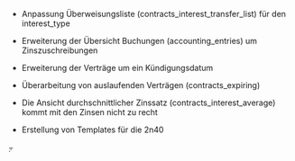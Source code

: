 - Anpassung Überweisungsliste (contracts_interest_transfer_list) für den interest_type
- Erweiterung der Übersicht Buchungen (accounting_entries) um Zinszuschreibungen
- Erweiterung der Verträge um ein Kündigungsdatum
- Überarbeitung von auslaufenden Verträgen (contracts_expiring)
- Die Ansicht durchschnittlicher Zinssatz (contracts_interest_average) kommt mit den Zinsen nicht zu recht

- Erstellung von Templates für die 2n40 

̣⨪